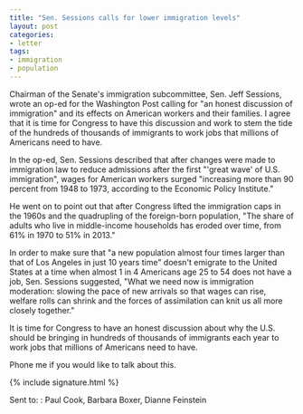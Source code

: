 ```yaml
---
title: "Sen. Sessions calls for lower immigration levels"
layout: post
categories:
- letter
tags:
- immigration
- population
---
```


Chairman of the Senate's immigration subcommittee, Sen. Jeff Sessions, wrote an op-ed for the Washington Post calling for "an honest discussion of immigration" and its effects on American workers and their families. I agree that it is time for Congress to have this discussion and work to stem the tide of the hundreds of thousands of immigrants to work jobs that millions of Americans need to have.

In the op-ed, Sen. Sessions described that after changes were made to immigration law to reduce admissions after the first "'great wave' of U.S. immigration", wages for American workers surged "increasing more than 90 percent from 1948 to 1973, according to the Economic Policy Institute."

He went on to point out that after Congress lifted the immigration caps in the 1960s and the quadrupling of the foreign-born population, "The share of adults who live in middle-income households has eroded over time, from 61% in 1970 to 51% in 2013."

In order to make sure that "a new population almost four times larger than that of Los Angeles in just 10 years time" doesn't emigrate to the United States at a time when almost 1 in 4 Americans age 25 to 54 does not have a job, Sen. Sessions suggested, "What we need now is immigration moderation: slowing the pace of new arrivals so that wages can rise, welfare rolls can shrink and the forces of assimilation can knit us all more closely together."

It is time for Congress to have an honest discussion about why the U.S. should be bringing in hundreds of thousands of immigrants each year to work jobs that millions of Americans need to have.

Phone me if you would like to talk about this.

{% include signature.html %}

Sent to:
: Paul Cook, Barbara Boxer, Dianne Feinstein
